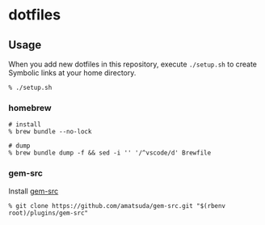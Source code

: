 # dotfiles
## Usage
When you add new dotfiles in this repository, execute `./setup.sh` to create Symbolic links at your home directory.
```
% ./setup.sh
```

### homebrew
```
# install
% brew bundle --no-lock

# dump
% brew bundle dump -f && sed -i '' '/^vscode/d' Brewfile
```

### gem-src

Install [gem-src](https://github.com/amatsuda/gem-src)

```
% git clone https://github.com/amatsuda/gem-src.git "$(rbenv root)/plugins/gem-src"
```
